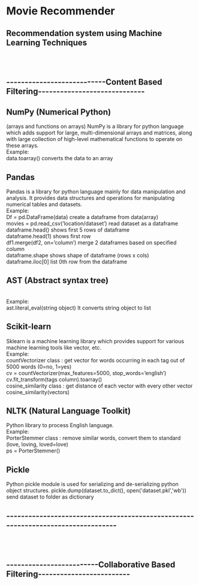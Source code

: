 # Movie Recommender
<h2>Recommendation system using Machine Learning Techniques</h2> 
<br>
<br>
<h2>---------------------------Content Based Filtering-----------------------------</h2>

<h2>NumPy (Numerical Python)</h2>
(arrays and functions on arrays) 
NumPy is a library for python language which adds support for large, multi-dimensional arrays and matrices, along with large collection of high-level mathematical functions to operate on these arrays.
 <br>
Example:  <br>
data.toarray()	converts the data to an array

<h2>Pandas</h2>
Pandas is a library for python language mainly for data manipulation and analysis. 
It provides data structures and operations for manipulating numerical tables and datasets. <br>
Example:  <br>
Df = pd.DataFrame(data)	create a dataframe from data(array) <br>
movies = pd.read_csv(‘location/dataset’)	read dataset as a dataframe <br>
dataframe.head()	shows first 5 rows of dataframe <br>
dataframe.head(1)	shows first row <br>
df1.merge(df2, on=’column’)	merge 2 dataframes based on specified column <br>
dataframe.shape	shows shape of dataframe (rows x cols) <br>
dataframe.iloc[0]	list 0th row from the dataframe <br>

<h2>AST (Abstract syntax tree)</h2> <br>
Example: <br>
ast.literal_eval(string object)	It converts string object to list

<h2>Scikit-learn</h2>
Sklearn is a machine learning library which provides support for various machine learning tools like vector, etc. <br>
Example: <br>
countVectorizer class :	get vector for words occurring in each tag out of 5000 words (0=no, 1=yes) <br>
cv = countVectorizer(max_features=5000,  stop_words=’english’)<br>
cv.fit_transform(tags column).toarray()	 <br>
cosine_similarity class :		get distance of each vector with every other vector<br>
cosine_similarity(vectors) 

<h2>NLTK	(Natural Language Toolkit)</h2>
Python library to process English language.  <br>
Example: <br>
PorterStemmer class :	remove similar words, convert them to standard (love, loving, loved=love)<br>
ps = PorterStemmer()

<h2>Pickle</h2>
Python pickle module is used for serializing and de-serializing python object structures.
pickle.dump(dataset.to_dict(), open('dataset.pkl','wb'))		send dataset to folder as dictionary
<br>
<h2>---------------------------------------------------------------------------------</h2>
<br><br>
<h2>-------------------------Collaborative Based Filtering-------------------------</h2>
